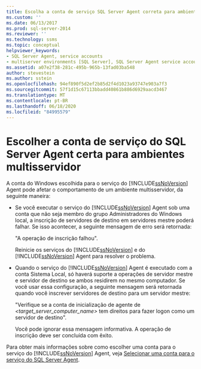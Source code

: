 ```yaml
---
title: Escolha a conta de serviço SQL Server Agent correta para ambientes multisservidor | Microsoft Docs
ms.custom: ''
ms.date: 06/13/2017
ms.prod: sql-server-2014
ms.reviewer: ''
ms.technology: ssms
ms.topic: conceptual
helpviewer_keywords:
- SQL Server Agent, service accounts
- multiserver environments [SQL Server], SQL Server Agent service account behavior
ms.assetid: a07e2f38-281c-495b-965b-13fad03ba548
author: stevestein
ms.author: sstein
ms.openlocfilehash: 94ef890f5d2ef2b85d2f4d1023a93747e903a7f3
ms.sourcegitcommit: 57f1d15c67113bbadd40861b886d6929aacd3467
ms.translationtype: MT
ms.contentlocale: pt-BR
ms.lasthandoff: 06/18/2020
ms.locfileid: "84995579"
---
```

# <a name="choose-the-right-sql-server-agent-service-account-for-multiserver-environments"></a>Escolher a conta de serviço do SQL Server Agent certa para ambientes multisservidor
  A conta do Windows escolhida para o serviço do [!INCLUDE[ssNoVersion](../../includes/ssnoversion-md.md)] Agent pode afetar o comportamento de um ambiente multisservidor, da seguinte maneira:  
  
-   Se você executar o serviço do [!INCLUDE[ssNoVersion](../../includes/ssnoversion-md.md)] Agent sob uma conta que não seja membro do grupo Administradores do Windows local, a inscrição de servidores de destino em servidores mestre poderá falhar. Se isso acontecer, a seguinte mensagem de erro será retornada:  
  
     "A operação de inscrição falhou".  
  
     Reinicie os serviços do [!INCLUDE[ssNoVersion](../../includes/ssnoversion-md.md)] e do [!INCLUDE[ssNoVersion](../../includes/ssnoversion-md.md)] Agent para resolver o problema.  
  
-   Quando o serviço do [!INCLUDE[ssNoVersion](../../includes/ssnoversion-md.md)] Agent é executado com a conta Sistema Local, só haverá suporte a operações de servidor mestre e servidor de destino se ambos residirem no mesmo computador. Se você usar essa configuração, a seguinte mensagem será retornada quando você inscrever servidores de destino para um servidor mestre:  
  
     "Verifique se a conta de inicialização de agente de *<target_server_computer_name>* tem direitos para fazer logon como um servidor de destino".  
  
     Você pode ignorar essa mensagem informativa. A operação de inscrição deve ser concluída com êxito.  
  
 Para obter mais informações sobre como escolher uma conta para o serviço do [!INCLUDE[ssNoVersion](../../includes/ssnoversion-md.md)] Agent, veja [Selecionar uma conta para o serviço do SQL Server Agent](select-an-account-for-the-sql-server-agent-service.md).  
  
  
